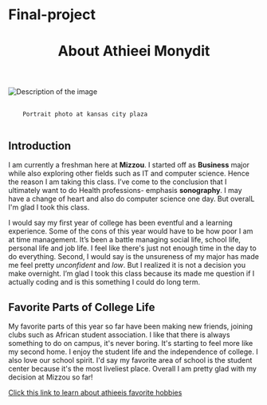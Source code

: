 # Final-project


<!DOCTYPE html>
<html>
  <head>
  </head>
  <body>
    <header>
      <h1>About Athieei Monydit</h1>
    </header>
    <section>
      <img src="IMG_5965.jpeg" alt="Description of the image">
      <pre>
  <code>
    Portrait photo at kansas city plaza
  </code>
</pre>
      <h2>Introduction</h2>
      <p>I am currently a freshman here at <strong>Mizzou</strong>. I started off as <strong>Business</strong> major while also exploring other fields such as IT and computer science. Hence the reason I am taking this class. I’ve come to the conclusion that I ultimately want to do Health professions- emphasis <strong>sonography</strong>. I may have a change of heart and also do computer science one day. But overalL I'm glad I took this class.</p>
      <p>I would say my first year of college has been eventful and a learning experience. Some of the cons of this year would have to be how poor I am at time management. It’s been a battle managing social life, school life, personal life and job life. I feel like there's just not enough time in the day to do everything. Second, I would say is the unsureness of my major has made me feel pretty <em>unconfident</em> and <em>low</em>. But I realized it is not a decision you make overnight. I’m glad I took this class because its made me question if I actually coding and is this something I could do long term.</p>
      <h2>Favorite Parts of College Life</h2>
      <p>My favorite parts of this year so far have been making new friends, joining clubs such as African student association. I like that there is always something to do on campus, it's never boring. It's starting to feel more like my second home. I enjoy the student life and the independence of college. I also love our school spirit. I'd say my favorite area of school is the student center because it's the most liveliest place. Overall I am pretty glad with my decision at Mizzou so far!</p>
    </section>
  </body>
</html>
<a href="favoritehobbies.md">Click this link to learn about athieeis favorite hobbies</a>
